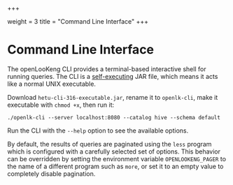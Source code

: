 +++

weight = 3
title = "Command Line Interface"
+++

# Command Line Interface

The openLooKeng CLI provides a terminal-based interactive shell for running queries. The CLI is a [self-executing](http://skife.org/java/unix/2011/06/20/really_executable_jars.html) JAR file, which means it acts like a normal UNIX executable.

Download `hetu-cli-316-executable.jar`, rename it to `openlk-cli`, make
it executable with `chmod +x`, then run it:

``` shell
./openlk-cli --server localhost:8080 --catalog hive --schema default
```

Run the CLI with the `--help` option to see the available options.

By default, the results of queries are paginated using the `less` program which is configured with a carefully selected set of options. This behavior can be overridden by setting the environment variable `OPENLOOKENG_PAGER` to the name of a different program such as `more`, or set it to an empty value to completely disable pagination.
